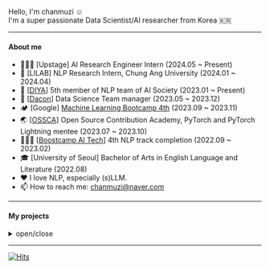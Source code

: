 Hello, I'm chanmuzi ☺️  
I'm a super passionate Data Scientist/AI researcher from Korea 🇰🇷

---
#### About me
- 🧑🏻‍💻 [Upstage] AI Research Engineer Intern (2024.05 ~ Present)
- 🔎 [LILAB] NLP Research Intern, Chung Ang University (2024.01 ~ 2024.04)
- 🤖 [[DIYA](https://doityourselfai.github.io/)] 5th member of NLP team of AI Society (2023.01 ~ Present)
- 💼 [[Dacon](https://dacon.io/)] Data Science Team manager (2023.05 ~ 2023.12)
- 🏕️ [Google] [Machine Learning Bootcamp 4th](https://rsvp.withgoogle.com/events/google-machine-learning-bootcamp-kr-2023) (2023.09 ~ 2023.11)
- 🌏 [[OSSCA](https://www.contribution.ac/)] Open Source Contribution Academy, PyTorch and PyTorch Lightning mentee (2023.07 ~ 2023.10)
- 🧑🏻‍💻 [[Boostcamp AI Tech](https://boostcamp.connect.or.kr/program_ai.html)] 4th NLP track completion (2022.09 ~ 2023.02)
- 🎓 [University of Seoul] Bachelor of Arts in English Language and Literature (2022.08)
- ❤️ I love NLP, especially (s)LLM.
- 📫 How to reach me: chanmuzi@naver.com

---
#### My projects
<details>
<summary>open/close</summary>
<div markdown="1">
  
---  
1. **RAG-based Law Specialized Chatbot Model / Chung Ang University** - Mar. 2024 ~ April. 2024
- Establishing baselines for instruction tuning of LLMs
- Researching evaluation methodologies for LLMs

---
2. ***Development of Educational Chatbot Services Using LLM / Dacon*** - Oct. 2023 ~ Dec. 2023
- Leading the integration of chatbots in machine learning educational content
- Creating AI services for quantitative assessments adn qualitative feedback, incorporating API-based solutions

--- 
3. ***AI vs. Human Text Discrmination Competition Design & Management / Dacon*** - Sep. 2023 ~ Nov. 2023
- Initiated and managed a competition on AI-generated content detection using the OpenAI API
- Crafted a novel dataset by modifying colloquial Twitter texts for diverse epressions
- Established a baseline and explored various solution strategies

---
4. ***Visual Question Answering (VQA) / Dacon*** - Jun. 2023 ~ Aug. 2023
- Orchestrated a VQA competition, handling dataset preprocessing and competition structuring
- multi-modal task, accuracy metric
- Reviewed and verified competition methodologies and outcomes, ensuring fairness and data integrity

---
5. ***Document Visual Question Answering (DocVQA)*** - Dec. 2022 ~ Feb. 2023
- Collaborated in a corporate-linked project with UpStage
- Addressed the challenge of aligning visual (bbox) and linguistic information (text) in DocVQA tasks
- Developed attention maps to visually represent model focus areas, addressing weakness in diagram and figure interpretation
  
---
In addition to the above list, I have also undertaken the following NLP tasks: 
- ChatGPT Prompt Engineering Competition - Apr. 2023
- Open Domain Question Answering (ODQA) - Dec. 2022
- building a Korean Law Dataset for Relation Extraction - Nov. 2022
- Relation Extraction (RE) - Oct. 2022
- Semantic Text Similarity (STS) - Oct. 2022

These projects have significantly enhanced my foundational skills and knowledge in Natural Language Processing (NLP).

---
</div>
</details>

---

[![Hits](https://hits.seeyoufarm.com/api/count/incr/badge.svg?url=https%3A%2F%2Fgithub.com%2F%2508chanmuzi%2Fhit-counter&count_bg=%23C8503D&title_bg=%23555555&icon=&icon_color=%23E7E7E7&title=hits&edge_flat=false)](https://hits.seeyoufarm.com)




<!-- [![Solved.ac Profile](http://mazassumnida.wtf/api/v2/generate_badge?boj=chanmuzi)](https://solved.ac/chanmzui/)

![Chanmuzi's GitHub stats](https://github-readme-stats.vercel.app/api?username=Chanmuzi&show_icons=true&theme=dark)
 -->

<!-- # Skills
![Python](https://img.shields.io/badge/Python-3776AB.svg?&style=for-the-badge&logo=Python&logoColor=white)
![Ananconda](https://img.shields.io/badge/Anaconda-44A833?style=for-the-badge&logo=Anaconda&logoColor=white)
![Visual Studio Code](https://img.shields.io/badge/Visual%20Studio%20Code-007ACC.svg?&style=for-the-badge&logo=Visual%20Studio%20Code&logoColor=white)
![iTerm2](https://img.shields.io/badge/iTerm2-000000?style=for-the-badge&logo=iTerm2&logoColor=white)

![NumPy](https://img.shields.io/badge/NumPy-013243?style=for-the-badge&logo=NumPy&logoColor=white)
![pandas](https://img.shields.io/badge/Pandas-150458?style=for-the-badge&logo=pandas&logoColor=white)
![PyTorch](https://img.shields.io/badge/PyTorch-EE4C2C?style=for-the-badge&logo=PyTorch&logoColor=white)
![Jupyter](https://img.shields.io/badge/Jupyter-F37626?style=for-the-badge&logo=Jupyter&logoColor=white)
![Google Colab](https://img.shields.io/badge/Google%20Colab-F37626?style=for-the-badge&logo=Google%20Colab&logoColor=white)

![GitHub](https://img.shields.io/badge/GitHub-181717?style=for-the-badge&logo=GitHub&logoColor=white)
![Notion](https://img.shields.io/badge/Notion-000000?style=for-the-badge&logo=Notion&logoColor=white)
![Tistory](https://img.shields.io/badge/Tistory-000000?style=for-the-badge&logo=Tistory&logoColor=white)
![Slack](https://img.shields.io/badge/Slack-4A154B?style=for-the-badge&logo=Slack&logoColor=white)
![Discord](https://img.shields.io/badge/Discord-5865F2?style=for-the-badge&logo=Discord&logoColor=white) -->




<!-- **Chanmuzi/Chanmuzi** is a ✨ _special_ ✨ repository because its `README.md` (this file) appears on your GitHub profile.

Here are some ideas to get you started:

- 🔭 I’m currently working on ...
- 🌱 I’m currently learning ...
- 👯 I’m looking to collaborate on ...
- 🤔 I’m looking for help with ...
- 💬 Ask me about ...
- 📫 How to reach me: ...
- 😄 Pronouns: ...
- ⚡ Fun fact: ... -->

